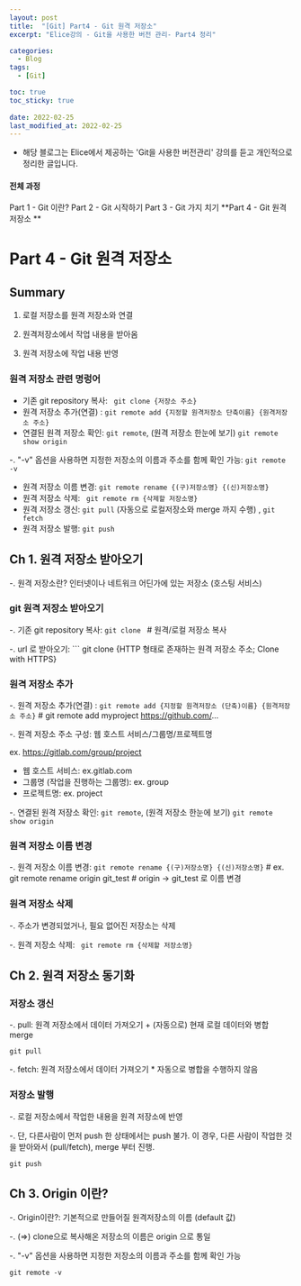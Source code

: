```yaml
---
layout: post
title:  "[Git] Part4 - Git 원격 저장소"
excerpt: "Elice강의 - Git을 사용한 버전 관리- Part4 정리"

categories:
  - Blog
tags:
  - [Git]

toc: true
toc_sticky: true
 
date: 2022-02-25
last_modified_at: 2022-02-25
---
```


* 해당 블로그는 Elice에서 제공하는 'Git을 사용한 버전관리' 강의를 듣고 개인적으로 정리한 글입니다.

#### 전체 과정
Part 1 - Git 이란?
Part 2 - Git 시작하기
Part 3 - Git 가지 치기
**Part 4 - Git 원격 저장소  **

# Part 4 - Git 원격 저장소  
## Summary
1) 로컬 저장소를 원격 저장소와 연결

2) 원격저장소에서 작업 내용을 받아옴

3) 원격 저장소에 작업 내용 반영

### 원격 저장소 관련 명렁어
* 기존 git repository 복사: ``` git clone {저장소 주소}```
* 원격 저장소 추가(연결) : ``` git remote add {지정할 원격저장소 단축이름} {원격저장소 주소} ```
* 연결된 원격 저장소 확인: ``` git remote ```, (원격 저장소 한눈에 보기) ``` git remote show origin ```

-. "-v" 옵션을 사용하면 지정한 저장소의 이름과 주소를 함께 확인 가능: ``` git remote -v ```

* 원격 저장소 이름 변경: ``` git remote rename {(구)저장소명} {(신)저장소명} ```
* 원격 저장소 삭제: ``` git remote rm {삭제할 저장소명}```
* 원격 저장소 갱신: ``` git pull ``` (자동으로 로컬저장소와 merge 까지 수행) , ``` git fetch ```
* 원격 저장소 발행: ``` git push ```

## Ch 1. 원격 저장소 받아오기 
-. 원격 저장소란? 인터넷이나 네트워크 어딘가에 있는 저장소 (호스팅 서비스)

### git 원격 저장소 받아오기
-. 기존 git repository 복사: ```git clone ``` # 원격/로컬 저장소 복사

-. url 로 받아오기: ``` git clone {HTTP 형태로 존재하는 원격 저장소 주소; Clone with HTTPS}

### 원격 저장소 추가
-. 원격 저장소 추가(연결) : ``` git remote add {지정할 원격저장소 (단축)이름} {원격저장소 주소} ``` # git remote add myproject https://github.com/...
 
-. 원격 저장소 주소 구성: 웹 호스트 서비스/그룹명/프로젝트명

ex. https://gitlab.com/group/project 
* 웹 호스트 서비스: ex.gitlab.com
* 그룹명 (작업을 진행하는 그룹명): ex. group
* 프로젝트명: ex. project

-. 연결된 원격 저장소 확인: ``` git remote ```, (원격 저장소 한눈에 보기) ``` git remote show origin ```

### 원격 저장소 이름 변경
-. 원격 저장소 이름 변경: ``` git remote rename {(구)저장소명} {(신)저장소명} ``` # ex. git remote rename origin git_test # origin -> git_test 로 이름 변경

### 원격 저장소 삭제
-. 주소가 변경되었거나, 필요 없어진 저장소는 삭제

-. 원격 저장소 삭제: ``` git remote rm {삭제할 저장소명}```


## Ch 2. 원격 저장소 동기화
### 저장소 갱신
-. pull: 원격 저장소에서 데이터 가져오기 + (자동으로) 현재 로컬 데이터와 병합 merge 

``` git pull ```

-. fetch: 원격 저장소에서 데이터 가져오기 * 자동으로 병합을 수행하지 않음

### 저장소 발행
-. 로컬 저장소에서 작업한 내용을 원격 저장소에 반영

-. 단, 다른사람이 먼저 push 한 상태에서는 push 불가. 이 경우, 다른 사람이 작업한 것을 받아와서 (pull/fetch), merge 부터 진행.

``` git push ```


## Ch 3. Origin 이란?
-. Origin이란?: 기본적으로 만들어질 원격저장소의 이름 (default 값)

-. (=>) clone으로 복사해온 저장소의 이름은 origin 으로 통일

-. "-v" 옵션을 사용하면 지정한 저장소의 이름과 주소를 함께 확인 가능

``` git remote -v ```

